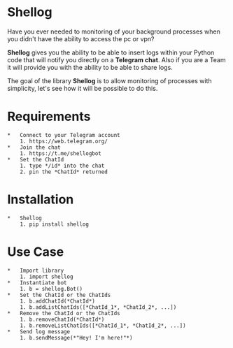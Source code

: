 Shellog
=============================
Have you ever needed to monitoring of your background processes when you didn't have the ability to access the pc or vpn?

**Shellog** gives you the ability to be able to insert logs within your Python code that will notify you directly on a **Telegram chat**.
Also if you are a Team it will provide you with the ability to be able to share logs.

The goal of the library **Shellog** is to allow monitoring of processes with simplicity, let's see how it will be possible to do this.

Requirements
=============================
    *   Connect to your Telegram account
        1. https://web.telegram.org/
    *   Join the chat
        1. https://t.me/shellogbot
    *   Set the ChatId
        1. type */id* into the chat
        2. pin the *ChatId* returned

Installation
=============================
    *   Shellog
        1. pip install shellog

Use Case
=============================
    *   Import library
        1. import shellog
    *   Instantiate bot
        1. b = shellog.Bot()
    *   Set the ChatId or the ChatIds
        1. b.addChatId(*ChatId*)
        1. b.addListChatIds([*ChatId_1*, *ChatId_2*, ...])
    *   Remove the ChatId or the ChatIds
        1. b.removeChatId(*ChatId*)
        1. b.removeListChatIds([*ChatId_1*, *ChatId_2*, ...])
    *   Send log message 
        1. b.sendMessage(*"Hey! I'm here!"*)
